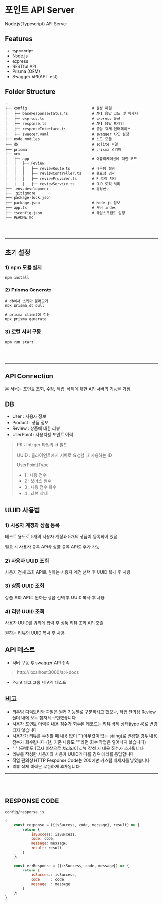 # 포인트 API Server

Node.js(Typescript) API Server

## Features

- typescript
- Node.js
- express
- RESTful API
- Prisma (ORM)
- Swagger API(API Test)

## Folder Structure

```
.
├── config                              # 설정 파일
│   ├── baseResponseStatus.ts           # API 응답 코드 및 메세지
│   ├── express.ts                      # express 옵션
│   ├── response.ts                     # API 응답 프레임
│   ├── responseInterface.ts            # 응답 객체 인터페이스
│   ├── swagger.yaml                    # swagger API 설정
├── node_modules                        # 노드 모듈
├── db                                  # sqlite 파일
├── prisma                              # prisma 스키마
├── src
│   ├── app                             # 어플리케이션에 대한 코드
│   │   ├── Review                      
│   │   │   ├── reviewRoute.ts          # 라우팅 설정
│   │   │   ├── reviewController.ts     # 유효성 검사
│   │   │   ├── reviewProvider.ts       # R 로직 처리
│   │   │   ├── reviewService.ts        # CUD 로직 처리
├── .env.development                    # 환경변수                          
├── .gitignore
├── package-lock.json
├── package.json                        # Node.js 정보
├── app.ts                              # 서버 index
├── tsconfig.json                       # 타입스크립트 설정
└── README.md
```

<br>
<br>

---
## 초기 설정
### 1) npm 모듈 설치
```shell
npm install
```

### 2) Prisma Generate
```shell
# db에서 스키마 불러오기
npx prisma db pull

# prisma client에 적용
npx prisma generate
```

### 3) 로컬 서버 구동
```shell
npm run start
```

<br>
<br>

---

## API Connection

본 서버는 포인트 조회, 수정, 적립, 삭제에 대한 API 서버의 기능을 가짐

## DB
- User : 사용자 정보
- Product : 상품 정보
- Review : 상품에 대한 리뷰
- UserPoint : 사용자별 포인트 이력

> PK : Integer 타입의 id 필드
>
> UUID : 클라이언트에서 서버로 요청할 때 사용하는 ID
> 
> UserPoint(Type)
> - 1 : 내용 점수
> - 2 : 보너스 점수
> - 3 : 내용 점수 회수
> - 4 : 리뷰 삭제

## UUID 사용법
### 1) 사용자 계정과 상품 등록
테스트 용도로 5개의 사용자 계정과 5개의 상품이 등록되어 있음

필요 시 사용자 등록 API와 상품 등록 API로 추가 가능

### 2) 사용자 UUID 조회
사용자 전체 조회 API로 원하는 사용자 계정 선택 후 UUID 복사 후 사용

### 3) 상품 UUID 조회
상품 조회 API로 원하는 상품 선택 후 UUID 복사 후 사용

### 4) 리뷰 UUID 조회
사용자 UUID를 쿼리에 입력 후 상품 리뷰 조회 API 호출

원하는 리뷰의 UUID 복사 후 사용

## API 테스트
- 서버 구동 후 swagger API 접속
> http://localhost:3000/api-docs

- Point 태그 그룹 내 API 테스트

## 비고
- 라우팅 디렉토리와 파일은 원래 기능별로 구분하려고 했으나, 작업 편의상 Review 폴더 내에 모두 합쳐서 구현했습니다
- 사용자 포인트 이력중 내용 점수가 회수된 레코드는 리뷰 삭제 상태(type 4)로 변경되지 않습니다
- 사용자가 리뷰를 수정할 때 내용 없이 ""(아무값이 없는 string)로 변경할 경우 내용 점수가 회수됩니다 (단, 기존 내용도 "" 라면 회수 작업은 일어나지 않습니다)
- " " (공백)도 1글자 이상으로 처리되어 리뷰 작성 시 내용 점수가 추가됩니다
- 리뷰를 작성한 사용자와 사용자 UUID가 다를 경우 에러를 응답합니다
- 작업 편의상 HTTP Response Code는 200에만 커스텀 메세지를 넣었습니다
- 리뷰 삭제 이력은 무한하게 추가됩니다

---

<br>
<br>

## RESPONSE CODE
`config/response.js`
```javascript
{
    const response = ({isSuccess, code, message}, result) => {
        return {
            isSuccess: isSuccess,
            code: code,
            message: message,
            result: result
        }
    };
    
    const errResponse = ({isSuccess, code, message}) => {
        return {
            isSuccess: isSuccess,
            code     : code,
            message  : message
        }
    };
}
```